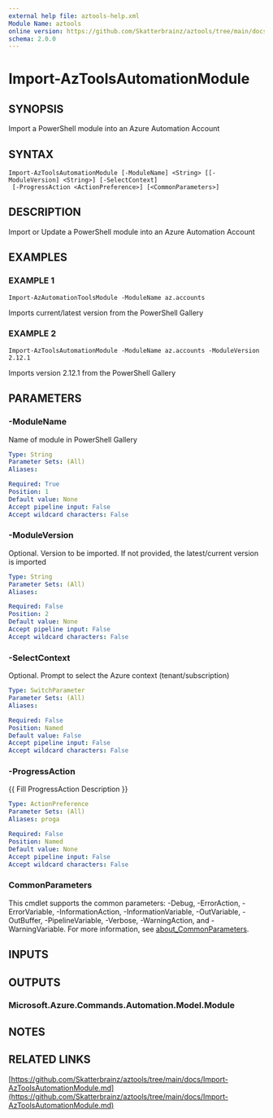 ```yaml
---
external help file: aztools-help.xml
Module Name: aztools
online version: https://github.com/Skatterbrainz/aztools/tree/main/docs/Import-AzToolsAutomationModule.md
schema: 2.0.0
---
```


# Import-AzToolsAutomationModule

## SYNOPSIS
Import a PowerShell module into an Azure Automation Account

## SYNTAX

```
Import-AzToolsAutomationModule [-ModuleName] <String> [[-ModuleVersion] <String>] [-SelectContext]
 [-ProgressAction <ActionPreference>] [<CommonParameters>]
```

## DESCRIPTION
Import or Update a PowerShell module into an Azure Automation Account

## EXAMPLES

### EXAMPLE 1
```
Import-AzAutomationToolsModule -ModuleName az.accounts
```

Imports current/latest version from the PowerShell Gallery

### EXAMPLE 2
```
Import-AzToolsAutomationModule -ModuleName az.accounts -ModuleVersion 2.12.1
```

Imports version 2.12.1 from the PowerShell Gallery

## PARAMETERS

### -ModuleName
Name of module in PowerShell Gallery

```yaml
Type: String
Parameter Sets: (All)
Aliases:

Required: True
Position: 1
Default value: None
Accept pipeline input: False
Accept wildcard characters: False
```

### -ModuleVersion
Optional.
Version to be imported.
If not provided, the latest/current version is imported

```yaml
Type: String
Parameter Sets: (All)
Aliases:

Required: False
Position: 2
Default value: None
Accept pipeline input: False
Accept wildcard characters: False
```

### -SelectContext
Optional.
Prompt to select the Azure context (tenant/subscription)

```yaml
Type: SwitchParameter
Parameter Sets: (All)
Aliases:

Required: False
Position: Named
Default value: False
Accept pipeline input: False
Accept wildcard characters: False
```

### -ProgressAction
{{ Fill ProgressAction Description }}

```yaml
Type: ActionPreference
Parameter Sets: (All)
Aliases: proga

Required: False
Position: Named
Default value: None
Accept pipeline input: False
Accept wildcard characters: False
```

### CommonParameters
This cmdlet supports the common parameters: -Debug, -ErrorAction, -ErrorVariable, -InformationAction, -InformationVariable, -OutVariable, -OutBuffer, -PipelineVariable, -Verbose, -WarningAction, and -WarningVariable. For more information, see [about_CommonParameters](http://go.microsoft.com/fwlink/?LinkID=113216).

## INPUTS

## OUTPUTS

### Microsoft.Azure.Commands.Automation.Model.Module
## NOTES

## RELATED LINKS

[https://github.com/Skatterbrainz/aztools/tree/main/docs/Import-AzToolsAutomationModule.md](https://github.com/Skatterbrainz/aztools/tree/main/docs/Import-AzToolsAutomationModule.md)

